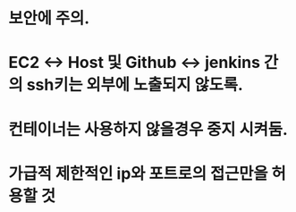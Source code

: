 # 보안에 주의.
# EC2 <-> Host 및 Github <-> jenkins 간의 ssh키는 외부에 노출되지 않도록.
# 컨테이너는 사용하지 않을경우 중지 시켜둠.
# 가급적 제한적인 ip와 포트로의 접근만을 허용할 것
